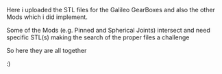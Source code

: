 Here i uploaded the STL files for the Galileo GearBoxes 
and also the other Mods which i did implement. 

Some of the Mods (e.g. Pinned and Spherical Joints) intersect and need specific STL(s) 
making the search of the proper files a challenge

So here they are all together

:)
